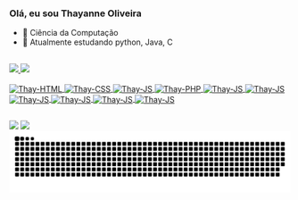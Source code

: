 ### Olá, eu sou Thayanne Oliveira

- :open_book: Ciência da Computação
- 🌱 Atualmente estudando python, Java, C
##
<div>
  <a href="https://github.com/ThaayOliveira">
  <img height="180em" src="https://camo.githubusercontent.com/e99073e3f9af309f4d5eef2c8c9993c62e65ddf5901c6d88994035522aa67784/68747470733a2f2f6769746875622d726561646d652d73746174732e76657263656c2e6170702f6170693f757365726e616d653d416e615064732673686f775f69636f6e733d74727565267468656d653d64726163756c6126696e636c7564655f616c6c5f636f6d6d6974733d7472756526636f756e745f707269766174653d74727565" data-canonical-src="https://github-readme-stats.vercel.app/api?username=ThaayOliveira&amp;show_icons=true&amp;theme=dracula&amp;include_all_commits=true&amp;count_private=true" style="max-width: 100%;">
  <img height="180em" src="https://camo.githubusercontent.com/2762c4a96306176eed0f88ce826662b48f7a98c2b3149e2084e5d5c479fc2906/68747470733a2f2f6769746875622d726561646d652d73746174732e76657263656c2e6170702f6170692f746f702d6c616e67732f3f757365726e616d653d416e61506473266c61796f75743d636f6d70616374266c616e67735f636f756e743d37267468656d653d64726163756c61" data-canonical-src="https://github-readme-stats.vercel.app/api/top-langs/?username=ThaayOliveira&amp;layout=compact&amp;langs_count=7&amp;theme=dracula" style="max-width: 100%;">
</div>

<div style="display: inline_block"><br>
  <img align="center" alt="Thay-HTML" height="50" width="40" src="https://cdn.jsdelivr.net/gh/devicons/devicon/icons/html5/html5-original.svg" />
  <img align="center" alt="Thay-CSS" height="50" width="40"  src="https://cdn.jsdelivr.net/gh/devicons/devicon/icons/css3/css3-original.svg" />
  <img align="center" alt="Thay-JS" height="50" width="40"   src="https://cdn.jsdelivr.net/gh/devicons/devicon/icons/javascript/javascript-plain.svg" />
  <img align="center" alt="Thay-PHP" height="50" width="40"  src="https://cdn.jsdelivr.net/gh/devicons/devicon/icons/php/php-original.svg" />  
  <img align="center" alt="Thay-JS" height="50" width="40"   src="https://cdn.jsdelivr.net/gh/devicons/devicon/icons/python/python-original.svg" />
  <img align="center" alt="Thay-JS" height="50" width="40"   src="https://cdn.jsdelivr.net/gh/devicons/devicon/icons/mysql/mysql-original.svg" />
  <img align="center" alt="Thay-JS" height="50" width="40"   src="https://cdn.jsdelivr.net/gh/devicons/devicon/icons/postgresql/postgresql-original.svg" />
  <img align="center" alt="Thay-JS" height="50" width="40"   src="https://cdn.jsdelivr.net/gh/devicons/devicon/icons/c/c-original.svg" />
  <img align="center" alt="Thay-JS" height="50" width="40"   src="https://cdn.jsdelivr.net/gh/devicons/devicon/icons/pycharm/pycharm-original.svg" />
  <img align="center" alt="Thay-JS" height="50" width="40"   src="https://cdn.jsdelivr.net/gh/devicons/devicon/icons/vuejs/vuejs-original.svg" />
          
          
          
</div>

  ##
  
<div>
<a href="https://www.linkedin.com/in/thayanne-oliveira-b3661620a/" target="_blank"><img src="https://img.shields.io/badge/LinkedIn-0077B5?style=for-the-badge&logo=linkedin&logoColor=white" target="_blank"></a>
<a href="mailto:jobsthay@gmail.com" target="_blank"><img src="https://img.shields.io/badge/Gmail-D14836?style=for-the-badge&logo=gmail&logoColor=white" target="_blank"></a>

</div>

<picture>
  <source media="(prefers-color-scheme: dark)" srcset="https://raw.githubusercontent.com/platane/platane/output/github-contribution-grid-snake-dark.svg">
  <source media="(prefers-color-scheme: light)" srcset="https://raw.githubusercontent.com/platane/platane/output/github-contribution-grid-snake.svg">
  <img alt="github contribution grid snake animation" src="https://raw.githubusercontent.com/platane/platane/output/github-contribution-grid-snake.svg">
</picture>

